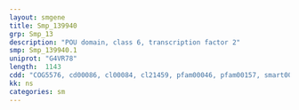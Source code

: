 ```yaml
---
layout: smgene
title: Smp_139940
grp: Smp_13
description: "POU domain, class 6, transcription factor 2"
smp: Smp_139940.1
uniprot: "G4VR78"
length:  1143
cdd: "COG5576, cd00086, cl00084, cl21459, pfam00046, pfam00157, smart00352, smart00389"
kk: ns
categories: sm
---
```

